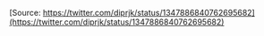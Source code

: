 [Source: https://twitter.com/diprjk/status/1347886840762695682](https://twitter.com/diprjk/status/1347886840762695682)